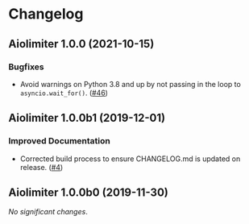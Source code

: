 # Changelog

<!--
    You should *NOT* be adding new change log entries to this file, this
    file is managed by towncrier. You *may* edit previous change logs to
    fix problems like typo corrections or such.
    To add a new change log entry, please see
    https://pip.pypa.io/en/latest/development/contributing/#news-entries
    we named the news folder "changelog.d", and use Markdown to format
    entries.

    WARNING: Don't drop the next directive!
-->

<!-- Towncrier release notes start -->

## Aiolimiter 1.0.0 (2021-10-15)

### Bugfixes

- Avoid warnings on Python 3.8 and up by not passing in the loop to
  ``asyncio.wait_for()``. ([#46](https://github.com/mjpieters/aiolimiter/issues/46))


## Aiolimiter 1.0.0b1 (2019-12-01)

### Improved Documentation

- Corrected build process to ensure CHANGELOG.md is updated on release. ([#4](https://github.com/mjpieters/aiolimiter/issues/4))


## Aiolimiter 1.0.0b0 (2019-11-30)

_No significant changes_.
